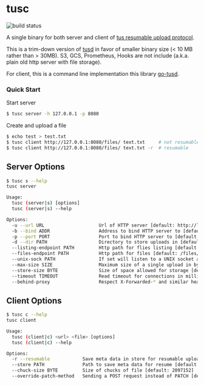 # tusc

![build status](https://travis-ci.com/jackhftang/tusc.svg?branch=master)

A single binary for both server and client of [tus resumable upload protocol](https://tus.io). 

This is a trim-down version of [tusd](https://github.com/tus/tusd) in favor of smaller binary size (< 10 MB rather than > 30MB). 
S3, GCS, Prometheus, Hooks are not include (a.k.a. plain old http server with file storage). 

For client, this is a command line implementation this library [go-tusd](https://github.com/eventials/go-tus).

### Quick Start  

Start server 

```bash
$ tusc server -h 127.0.0.1 -p 8080
```

Create and upload a file 

```bash 
$ echo test > test.txt
$ tusc client http://127.0.0.1:8080/files/ text.txt     # not resumable
$ tusc client http://127.0.0.1:8080/files/ text.txt -r  # resumable
```

## Server Options 


```bash
$ tusc s --help
tusc server

Usage:
  tusc (server|s) [options]
  tusc (server|s) --help

Options:
  -u --url URL                    Url of HTTP server [default: http://localhost:1080]
  -b --bind ADDR                  Address to bind HTTP server to [default: 0.0.0.0]
  -p --port PORT                  Port to bind HTTP server to [default: 1080]
  -d --dir PATH                   Directory to store uploads in [default: ./data]
  --listing-endpoint PATH         Http path for flies listing [default: /]
  --files-endpoint PATH           Http path for files [default: /files/]
  --unix-sock PATH                If set will listen to a UNIX socket at this location instead of a TCP socket
  --max-size SIZE                 Maximum size of a single upload in bytes [default: 0]
  --store-size BYTE               Size of space allowed for storage [default: 0]
  --timeout TIMEOUT               Read timeout for connections in milliseconds.  A zero value means that reads will not timeout [default: 30*1000]
  --behind-proxy                  Respect X-Forwarded-* and similar headers which may be set by proxies [default: false]
```

## Client Options

```bash
$ tusc c --help
tusc client

Usage:
  tusc (client|c) <url> <file> [options]
  tusc (client|c) --help

Options:
  -r --resumable            Save meta data in store for resumable uploads
  --store PATH              Path to save meta data for resume [default: ./.tusc]
  --chuck-size BYTE         Size of chucks of file [default: 2097152]
  --override-patch-method   Sending a POST request instead of PATCH [default: false] 
```
